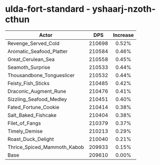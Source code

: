 # ulda-fort-standard - yshaarj-nzoth-cthun
| Actor | DPS | Increase |
|---|:---:|:---:|
|Revenge_Served_Cold|210698|0.52%|
|Aromatic_Seafood_Platter|210584|0.46%|
|Great_Cerulean_Sea|210558|0.45%|
|Seamoth_Surprise|210533|0.44%|
|Thousandbone_Tongueslicer|210532|0.44%|
|Feisty_Fish_Sticks|210485|0.42%|
|Draconic_Augment_Rune|210476|0.41%|
|Sizzling_Seafood_Medley|210451|0.40%|
|Fated_Fortune_Cookie|210414|0.38%|
|Salt_Baked_Fishcake|210404|0.38%|
|Filet_of_Fangs|210379|0.37%|
|Timely_Demise|210213|0.29%|
|Roast_Duck_Delight|210040|0.21%|
|Thrice_Spiced_Mammoth_Kabob|209933|0.15%|
|Base|209610|0.00%|
